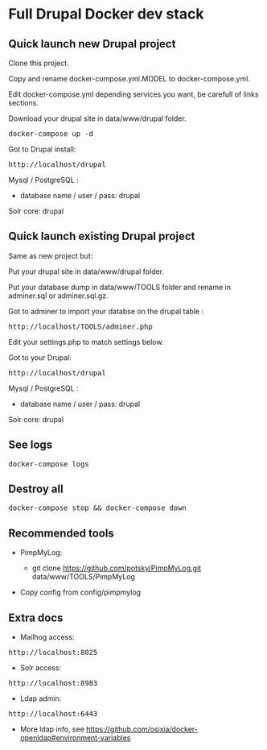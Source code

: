# Full Drupal Docker dev stack

## Quick launch new Drupal project

Clone this project.

Copy and rename docker-compose.yml.MODEL to docker-compose.yml.

Edit docker-compose.yml depending services you want, be carefull of links sections.

Download your drupal site in data/www/drupal folder.

<pre>docker-compose up -d</pre>

Got to Drupal install:

<pre>http://localhost/drupal</pre>

Mysql / PostgreSQL :
* database name / user / pass: drupal

Solr core: drupal

## Quick launch existing Drupal project

Same as new project but:

Put your drupal site in data/www/drupal folder.

Put your database dump in data/www/TOOLS folder and rename in adminer.sql or adminer.sql.gz.

Got to adminer to import your databse on the drupal table :

<pre>http://localhost/TOOLS/adminer.php</pre>

Edit your settings.php to match settings below.

Got to your Drupal:

<pre>http://localhost/drupal</pre>

Mysql / PostgreSQL :
* database name / user / pass: drupal

Solr core: drupal

## See logs
<pre>docker-compose logs</pre>

## Destroy all
<pre>docker-compose stop && docker-compose down</pre>

## Recommended tools

- PimpMyLog:

  - git clone https://github.com/potsky/PimpMyLog.git data/www/TOOLS/PimpMyLog

 - Copy config from config/pimpmylog

## Extra docs

* Mailhog access:
<pre>http://localhost:8025</pre>
* Solr access:
<pre>http://localhost:8983</pre>
* Ldap admin:
<pre>http://localhost:6443</pre>
* More ldap info, see https://github.com/osixia/docker-openldap#environment-variables
